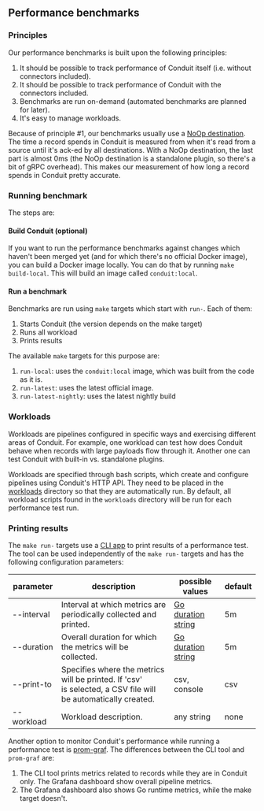 ## Performance benchmarks

### Principles

Our performance benchmarks is built upon the following principles:

1. It should be possible to track performance of Conduit itself (i.e. without connectors included).
2. It should be possible to track performance of Conduit with the connectors included.
3. Benchmarks are run on-demand (automated benchmarks are planned for later).
4. It's easy to manage workloads.

Because of principle #1, our benchmarks usually use a [NoOp destination](/test/perf/noopdest). The time a record spends
in Conduit is measured from when it's read from a source until it's ack-ed by all destinations. With a NoOp destination,
the last part is almost 0ms (the NoOp destination is a standalone plugin, so there's a bit of gRPC overhead). This makes
our measurement of how long a record spends in Conduit pretty accurate.

### Running benchmark

The steps are:

#### Build Conduit (optional)

If you want to run the performance benchmarks against changes which haven't been merged yet (and for which there's no
official Docker image), you can build a Docker image locally. You can do that by running `make build-local`. This will
build an image called `conduit:local`.

#### Run a benchmark

Benchmarks are run using `make` targets which start with `run-`. Each of them:
1. Starts Conduit (the version depends on the make target)
2. Runs all workload
3. Prints results

The available `make` targets for this purpose are:
1. `run-local`: uses the `conduit:local` image, which was built from the code as it is.
2. `run-latest`: uses the latest official image.
3. `run-latest-nightly`: uses the latest nightly build

### Workloads

Workloads are pipelines configured in specific ways and exercising different areas of Conduit. For example, one workload 
can test how does Conduit behave when records with large payloads flow through it. Another one can test Conduit with
built-in vs. standalone plugins.

Workloads are specified through bash scripts, which create and configure pipelines using Conduit's HTTP API. They need 
to be placed in the [workloads](./workloads) directory so that they are automatically run. By default, all workload 
scripts found in the `workloads` directory will be run for each performance test run.

### Printing results

The `make run-` targets use a [CLI app](main.go) to print results of a performance test. The tool can be used independently
of the `make run-` targets and has the following configuration parameters:

| parameter  | description                                                                                                       | possible values                                             | default |
|------------|-------------------------------------------------------------------------------------------------------------------|-------------------------------------------------------------|---------|
| --interval | Interval at which metrics are periodically collected and printed.                                                 | [Go duration string](https://pkg.go.dev/time#ParseDuration) | 5m      |
| --duration | Overall duration for which the metrics will be collected.                                                         | [Go duration string](https://pkg.go.dev/time#ParseDuration) | 5m      |
| --print-to | Specifies where the metrics will be printed. If 'csv'<br/> is selected, a CSV file will be automatically created. | csv, console                                                | csv     |
| --workload | Workload description.                                                                                             | any string                                                  | none    |

Another option to monitor Conduit's performance while running a performance test is [prom-graf](https://github.com/conduitio-labs/prom-graf). 
The differences between the CLI tool and `prom-graf` are:

1. The CLI tool prints metrics related to records while they are in Conduit only. The Grafana dashboard show
   overall pipeline metrics.
2. The Grafana dashboard also shows Go runtime metrics, while the make target doesn't.

